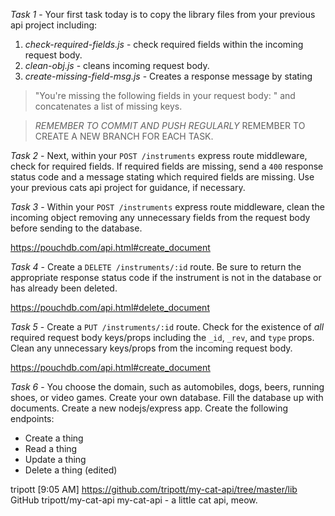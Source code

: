 _Task 1_ - Your first task today is to copy the library files from your previous api project including:

1.  _check-required-fields.js_ - check required fields within the incoming request body.
2.  _clean-obj.js_ - cleans incoming request body.
3.  _create-missing-field-msg.js_ - Creates a response message by stating

> "You're missing the following fields in your request body: " and concatenates a list of missing keys.

> _REMEMBER TO COMMIT AND PUSH REGULARLY_ REMEMBER TO CREATE A NEW BRANCH FOR EACH TASK.

_Task 2_ - Next, within your `POST /instruments` express route middleware, check for required fields. If required fields are missing, send a `400` response status code and a message stating which required fields are missing. Use your previous cats api project for guidance, if necessary.

_Task 3_ - Within your `POST /instruments` express route middleware, clean the incoming object removing any unnecessary fields from the request body before sending to the database.

https://pouchdb.com/api.html#create_document

_Task 4_ - Create a `DELETE /instruments/:id` route. Be sure to return the appropriate response status code if the instrument is not in the database or has already been deleted.

https://pouchdb.com/api.html#delete_document

_Task 5_ - Create a `PUT /instruments/:id` route. Check for the existence of _all_ required request body keys/props including the `_id`, `_rev`, and `type` props. Clean any unnecessary keys/props from the incoming request body.

https://pouchdb.com/api.html#create_document

_Task 6_ - You choose the domain, such as automobiles, dogs, beers, running shoes, or video games. Create your own database. Fill the database up with documents. Create a new nodejs/express app. Create the following endpoints:

- Create a thing
- Read a thing
- Update a thing
- Delete a thing (edited)

tripott [9:05 AM]
https://github.com/tripott/my-cat-api/tree/master/lib
GitHub
tripott/my-cat-api
my-cat-api - a little cat api, meow.
